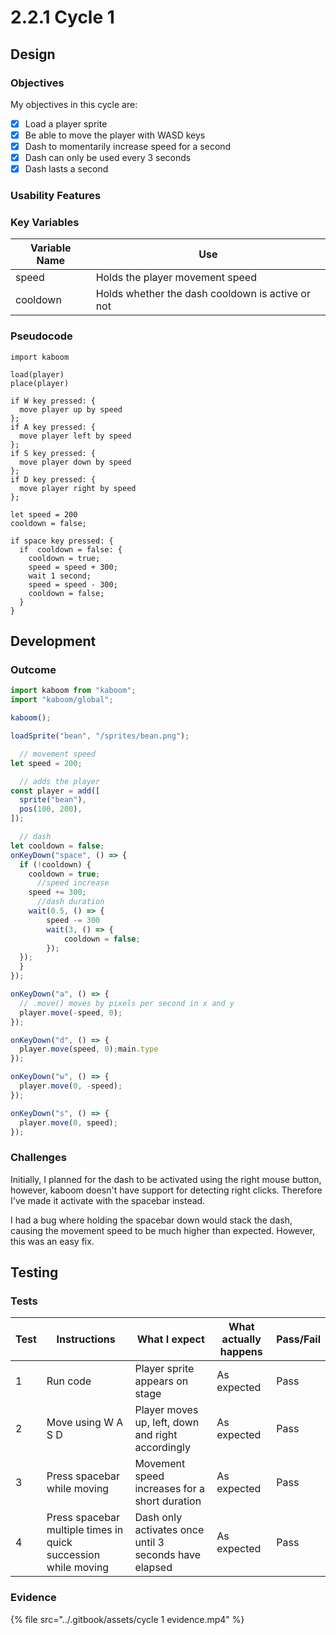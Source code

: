 # 2.2.1 Cycle 1

## Design

### Objectives

My objectives in this cycle are:

* [x] Load a player sprite
* [x] Be able to move the player with WASD keys
* [x] Dash to momentarily increase speed for a second
* [x] Dash can only be used every 3 seconds
* [x] Dash lasts a second

### Usability Features

### Key Variables

| Variable Name | Use                                              |
| ------------- | ------------------------------------------------ |
| speed         | Holds the player movement speed                  |
| cooldown      | Holds whether the dash cooldown is active or not |

### Pseudocode

```
import kaboom

load(player)
place(player)

if W key pressed: { 
  move player up by speed
};
if A key pressed: {
  move player left by speed
};
if S key pressed: {
  move player down by speed
};
if D key pressed: {
  move player right by speed
};

let speed = 200
cooldown = false;

if space key pressed: {
  if  cooldown = false: {
    cooldown = true;
    speed = speed + 300;
    wait 1 second;
    speed = speed - 300;
    cooldown = false;
  }
}
```

## Development

### Outcome

```typescript
import kaboom from "kaboom";
import "kaboom/global";

kaboom();

loadSprite("bean", "/sprites/bean.png");

  // movement speed
let speed = 200;

  // adds the player
const player = add([
  sprite("bean"),
  pos(100, 200),
]);

  // dash
let cooldown = false;
onKeyDown("space", () => {
  if (!cooldown) {
    cooldown = true;
      //speed increase
    speed += 300;
      //dash duration
    wait(0.5, () => {
        speed -= 300
        wait(3, () => {
            cooldown = false;
        });
  });
  }
});

onKeyDown("a", () => {
  // .move() moves by pixels per second in x and y
  player.move(-speed, 0);
});

onKeyDown("d", () => {
  player.move(speed, 0);main.type
});

onKeyDown("w", () => {
  player.move(0, -speed);
});

onKeyDown("s", () => {
  player.move(0, speed);
});
```

### Challenges

Initially, I planned for the dash to be activated using the right mouse button, however, kaboom doesn't have support for detecting right clicks. Therefore I've made it activate with the spacebar instead.

I had a bug where holding the spacebar down would stack the dash, causing the movement speed to be much higher than expected. However, this was an easy fix.

## Testing

### Tests

| Test | Instructions                                                   | What I expect                                         | What actually happens | Pass/Fail |
| ---- | -------------------------------------------------------------- | ----------------------------------------------------- | --------------------- | --------- |
| 1    | Run code                                                       | Player sprite appears on stage                        | As expected           | Pass      |
| 2    | Move using W A S D                                             | Player moves up, left, down and right accordingly     | As expected           | Pass      |
| 3    | Press spacebar while moving                                    | Movement speed increases for a short duration         | As expected           | Pass      |
| 4    | Press spacebar multiple times in quick succession while moving | Dash only activates once until 3 seconds have elapsed | As expected           | Pass      |

### Evidence

{% file src="../.gitbook/assets/cycle 1 evidence.mp4" %}
